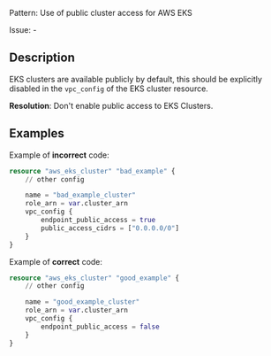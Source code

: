 Pattern: Use of public cluster access for AWS EKS

Issue: -

## Description

EKS clusters are available publicly by default, this should be explicitly disabled in the `vpc_config` of the EKS cluster resource.

**Resolution**: Don't enable public access to EKS Clusters.

## Examples

Example of **incorrect** code:

```terraform
resource "aws_eks_cluster" "bad_example" {
    // other config 

    name = "bad_example_cluster"
    role_arn = var.cluster_arn
    vpc_config {
		endpoint_public_access = true
		public_access_cidrs = ["0.0.0.0/0"]
    }
}
```

Example of **correct** code:

```terraform
resource "aws_eks_cluster" "good_example" {
    // other config 

    name = "good_example_cluster"
    role_arn = var.cluster_arn
    vpc_config {
        endpoint_public_access = false
    }
}
```